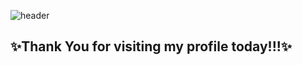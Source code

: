 ![header](https://capsule-render.vercel.app/api?type=waving&color=gradient&height=400&section=header&text=Hi%20there!-nl-I%20am%20Jelena.&fontSize=50) 

       
## ✨Thank You for visiting my profile today!!!✨






<!--    

#          Hi there 👋       
# 
**JelenaCekmeniova/JelenaCekmeniova** is a ✨ _special_ ✨ repository because its `README.md` (this file) appears on your GitHub profile.

Here are some ideas to get you started:

- 🔭 I’m currently working on ...
- 🌱 I’m currently learning ...
- 👯 I’m looking to collaborate on ...
- 🤔 I’m looking for help with ...
- 💬 Ask me about ...
- 📫 How to reach me: ...
- 😄 Pronouns: ...
- ⚡ Fun fact: ...
-->
